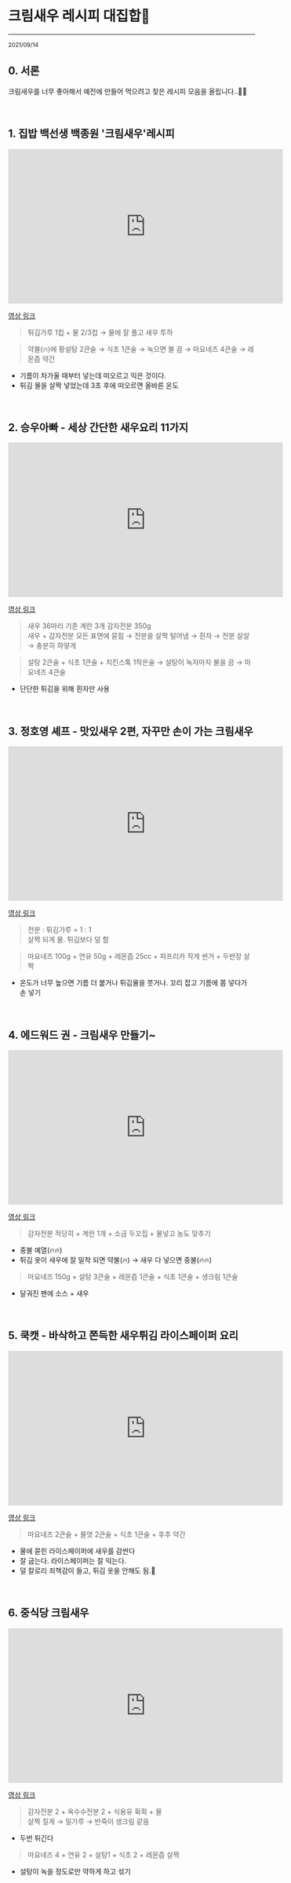 # 크림새우 레시피 대집합🍤
---
<small>2021/09/14</small>
<br/>

## 0. 서론
크림새우를 너무 좋아해서 예전에 만들어 먹으려고 찾은 레시피 모음을 올립니다..🍤🍤

<br/>

## 1. 집밥 백선생 백종원 '크림새우'레시피
<iframe width="560" height="315" src="https://www.youtube.com/embed/reljofxM18Y" title="YouTube video player" frameborder="0" allow="accelerometer; autoplay; clipboard-write; encrypted-media; gyroscope; picture-in-picture" allowfullscreen></iframe>

[영상 링크](https://youtu.be/reljofxM18Y)
> 튀김가루 1컵 + 물 2/3컵 → 물에 잘 풀고 새우 투하

> 약불(🔥)에 황설탕 2큰술 → 식초 1큰술 → 녹으면 불 끔 → 마요네즈 4큰술 → 레몬즙 약간

- 기름이 차가울 때부터 넣는데 떠오르고 익은 것이다.
- 튀김 물을 살짝 넣었는데 3초 후에 떠오르면 올바른 온도

<br/>

## 2. 승우아빠 - 세상 간단한 새우요리 11가지
<iframe width="560" height="315" src="https://www.youtube.com/embed/5qiDa3CdmJ4" title="YouTube video player" frameborder="0" allow="accelerometer; autoplay; clipboard-write; encrypted-media; gyroscope; picture-in-picture" allowfullscreen></iframe>

[영상 링크](https://youtu.be/5qiDa3CdmJ4)
> 새우 36마리 기준 계란 3개 감자전분 350g <br/>
> 새우 + 감자전분 모든 표면에 묻힘 → 전분을 살짝 털어냄 → 흰자 → 전분 살살 → 충분히 하얗게

> 설탕 2큰술 + 식초 1큰술 + 치킨스톡 1작은술 → 설탕이 녹자마자 불을 끔 → 마요네즈 4큰술
- 단단한 튀김을 위해 흰자만 사용

<br/>

## 3. 정호영 셰프 - 맛있새우 2편, 자꾸만 손이 가는 크림새우
<iframe width="560" height="315" src="https://www.youtube.com/embed/tk6Hg4k3U50" title="YouTube video player" frameborder="0" allow="accelerometer; autoplay; clipboard-write; encrypted-media; gyroscope; picture-in-picture" allowfullscreen></iframe>

[영상 링크](https://youtu.be/tk6Hg4k3U50)
> 전분 : 튀김가루 = 1 : 1 <br/>
> 살짝 되게 물. 튀김보다 덜 함

> 마요네즈 100g + 연유 50g + 레몬즙 25cc + 파프리카 작게 썬거 + 두반장 살짝
- 온도가 너무 높으면 기름 더 붙거나 튀김물을 붓거나. 꼬리 잡고 기름에 쫌 넣다가 손 넣기

<br/>

## 4. 에드워드 권 - 크림새우 만들기~
<iframe width="560" height="315" src="https://www.youtube.com/embed/j4mdDhl5VvU" title="YouTube video player" frameborder="0" allow="accelerometer; autoplay; clipboard-write; encrypted-media; gyroscope; picture-in-picture" allowfullscreen></iframe>

[영상 링크](https://youtu.be/j4mdDhl5VvU)

> 감자전분 적당히 + 계란 1개 + 소금 두꼬집 + 물넣고 농도 맞추기
- 중불 예열(🔥🔥)
- 튀김 옷이 새우에 잘 밀착 되면 약불(🔥) → 새우 다 넣으면 중불(🔥🔥)

> 마요네즈 150g + 설탕 3큰술 + 레몬즙 1큰술 + 식초 1큰술 + 생크림 1큰술
- 달궈진 팬에 소스 + 새우


<br/>

## 5. 쿡캣 - 바삭하고 쫀득한 새우튀김 라이스페이퍼 요리
<iframe width="560" height="315" src="https://www.youtube.com/embed/X_ECxKfHM54" title="YouTube video player" frameborder="0" allow="accelerometer; autoplay; clipboard-write; encrypted-media; gyroscope; picture-in-picture" allowfullscreen></iframe>

[영상 링크](https://youtu.be/X_ECxKfHM54)

> 마요네즈 2큰술 + 물엿 2큰술 + 식초 1큰술 + 후추 약간
- 물에 묻힌 라이스페이퍼에 새우를 감싼다
- 잘 굽는다. 라이스페이퍼는 잘 익는다.
- 덜 칼로리 죄책감이 들고, 튀김 옷을 안해도 됨.🥰

<br/>

## 6. 중식당 크림새우
<iframe width="560" height="315" src="https://www.youtube.com/embed/CSZHY9UQ9s0" title="YouTube video player" frameborder="0" allow="accelerometer; autoplay; clipboard-write; encrypted-media; gyroscope; picture-in-picture" allowfullscreen></iframe>

[영상 링크](https://youtu.be/CSZHY9UQ9s0)

> 감자전분 2 + 옥수수전분 2 + 식용유 휙흭 + 물 <br/>
> 살짝 질게 → 밀가루 → 반죽이 생크림 같음
- 두번 튀긴다

> 마요네즈 4 + 연유 2 + 설탕1 + 식초 2 + 레몬즙 살짝
- 설탕이 녹을 정도로만 약하게 하고 섞기
